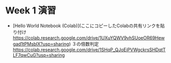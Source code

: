 # Week 1 演習

  - [Hello World Notebook (Colab)](ここにコピーしたColabの共有リンクを貼り付け  https://colab.research.google.com/drive/1UXuYQWV9vhSUoeOR69Hewgad1tPMsblX?usp=sharing)
    ３の倍数判定
https://colab.research.google.com/drive/1SHqP_QJoEiPVWgckrsSHDqtTLF7qwCuG?usp=sharing
